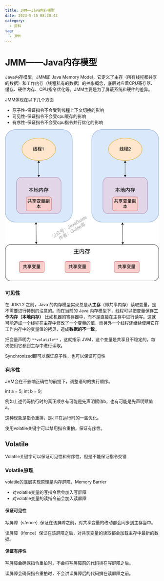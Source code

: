 ```yaml
---
title: JMM——Java内存模型
date: 2023-5-15 08:30:43
category:
  - 资料
tag:
  - JMM
---
```


# JMM——Java内存模型

Java内存模型，JMM即 Java Memory Model，它定义了主存（所有线程都共享的数据）和工作内存（线程私有的数据）的抽象概念，底层对应着CPU寄存器、缓存、硬件内存、CPU指令优化等。JMM主要是为了屏蔽系统和硬件的差异。

JMM体现在以下几个方面

- 原子性-保证指令不会受到线程上下文切换的影响
- 可见性-保证指令不会受cpu缓存的影响
- 有序性-保证指令不会受cpu指令并行优化的影响

![](./assets/2023-05-15-08-29-55-1662996626504-721b40e1-46d6-4217-82bf-0f1fcc403213.png)

### 可见性

在 JDK1.2 之前，Java 的内存模型实现总是从**主存**（即共享内存）读取变量，是不需要进行特别的注意的。而在当前的 Java 内存模型下，线程可以把变量保存**工作内存（本地内存）** 比如机器的寄存器中，而不是直接在主存中进行读写。这就可能造成一个线程在主存中修改了一个变量的值，而另外一个线程还继续使用它在工作内存中的变量值的拷贝，造成**数据的不一致**。

把变量声明为 `**volatile**` ，这就指示 JVM，这个变量是共享且不稳定的，每次使用它都到主存中进行读取。

Synchronized即可以保证原子性，也可以保证可见性

### 有序性

JVM会在不影响正确性的前提下，调整语句的执行顺序。

int a = 5;
int b = 9;

例如上述代码执行时的真正顺序有可能是先声明赋值b，也有可能是先声明赋值a。

这种现象是指令重排，是JIT在运行时的一些优化。

使用volatile关键字可以禁用指令重拍，保证有序性。

## Volatile

Volatile关键字可以保证可见性和有序性，但是不能保证指令交错

### Volatile原理

volatile的底层实现原理是内存屏障，Memory Barrier

- 对volatile变量的写指令后会加入写屏障
- 对volatile变量的读指令前会加入读屏障

#### 保证可见性

写屏障（sfence）保证在该屏障之前，对共享变量的改动都会同步到主存当中。

读屏障（lfence）保证在该屏障之后，对共享变量的读取都会加载主存中最新的数据。

#### 保证有序性

写屏障会确保指令重拍时，不会将写屏障前的代码排在写屏障之后。

读屏障会确保指令重拍时，不会讲读屏障后的代码排在读屏障之前。
